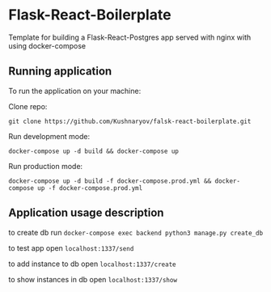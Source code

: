 # Flask-React-Boilerplate

Template for building a Flask-React-Postgres app served with nginx with using docker-compose

## Running application

To run the application on your machine:

Clone repo:

`git clone https://github.com/Kushnaryov/falsk-react-boilerplate.git`

Run development mode:

`docker-compose up -d build && docker-compose up`

Run production mode:

`docker-compose up -d build -f docker-compose.prod.yml && docker-compose up -f docker-compose.prod.yml`

## Application usage description
to create db run `docker-compose exec backend python3 manage.py create_db`

to test app open `localhost:1337/send`

to add instance to db open `localhost:1337/create`

to show instances in db open `localhost:1337/show`
